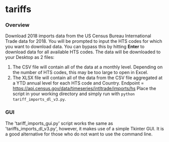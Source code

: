# tariffs

### Overview
Download 2018 imports data from the US Census Bureau International Trade data for 2018. You will be prompted to input the HTS codes for which you want to download data. You can bypass this by hitting **Enter** to download data for all available HTS codes. The data will be downloaded to your Desktop as 2 files:
  1. The CSV file will contain all of the data at a monthly level. Depending on the number of HTS codes, this may be too large to open in Excel.
  2. The XLSX file will contain all of the data from the CSV file aggregated at a YTD annual level for each HTS code and Country.
Endpoint = https://api.census.gov/data/timeseries/intltrade/imports/hs
Place the script in your working directory and simply run with `python tariff_imports_dl_v3.py`.

### GUI
The 'tariff_imports_gui.py' script works the same as 'tariffs_imports_dl_v3.py', however, it makes use of a simple Tkinter GUI. It is a good alternative for those who do not want to use the command line.
